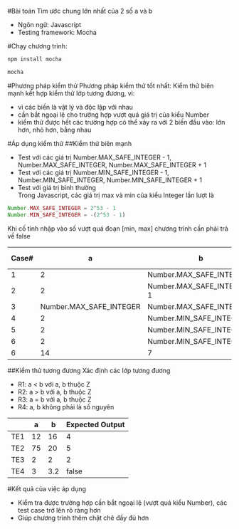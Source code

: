 #Bài toán
Tìm ước chung lớn nhất của 2 số a và b
- Ngôn ngữ: Javascript
- Testing framework: Mocha

#Chạy chương trình:
```javascript
npm install mocha 
```
```javascript
mocha 
```

#Phương pháp kiểm thử
Phương pháp kiểm thử tốt nhất: Kiểm thử biên mạnh kết hợp kiểm thử lớp tương đương, vì: 
- vì các biến là vật lý và độc lập với nhau
- cần bắt ngoại lệ cho trường hợp vượt quá giá trị của kiểu Number
- kiểm thử được hết các trường hợp có thể xảy ra với 2 biến đầu vào: lớn hơn, nhỏ hơn, bằng nhau

#Áp dụng kiểm thử
##Kiểm thử biên mạnh
- Test với các giá trị Number.MAX_SAFE_INTEGER - 1, Number.MAX_SAFE_INTEGER, Number.MAX_SAFE_INTEGER + 1
- Test với các giá trị Number.MIN_SAFE_INTEGER - 1, Number.MIN_SAFE_INTEGER, Number.MIN_SAFE_INTEGER + 1
- Test với giá trị bình thường <br>
Trong Javascript, các giá trị max và min của kiểu Integer lần lượt là <br>
```javascript
Number.MAX_SAFE_INTEGER = 2^53 - 1 
Number.MIN_SAFE_INTEGER = -(2^53 - 1) 
```
Khi cố tình nhập vào số vượt quá đoạn [min, max] chương trình cần phải trả về false

| Case#| a  | b  | Expected Output
| ------|----------------|----------------|------------
|   1  | 2 | Number.MAX_SAFE_INTEGER | 1
|   2  | 2 | Number.MAX_SAFE_INTEGER-1 | 2
|   3  | Number.MAX_SAFE_INTEGER | Number.MAX_SAFE_INTEGER | false
|   4  | 2 | Number.MIN_SAFE_INTEGER | 1
|   5  | 2 | Number.MIN_SAFE_INTEGER-1 | false
|   6  | 2 | Number.MIN_SAFE_INTEGER+1 | 2
|   6  | 14 | 7                 | 7

##Kiểm thử tương đương
Xác định các lớp tương đương
- R1: a < b với a, b thuộc Z
- R2: a > b với a, b thuộc Z
- R3: a = b với a, b thuộc Z
- R4: a, b không phải là số nguyên

|      | a  | b  | Expected Output
| -----|----|----|-----------------
| TE1  | 12 | 16 | 4
| TE2  | 75 | 20 | 5
| TE3  | 2 | 2 | 2
| TE4  | 3 | 3.2 | false

#Kết quả của việc áp dụng
- Kiểm tra được trường hợp cần bắt ngoại lệ (vượt quá kiểu Number), các test case trở lên rõ ràng hơn
- Giúp chương trình thêm chặt chẽ đầy đủ hơn
